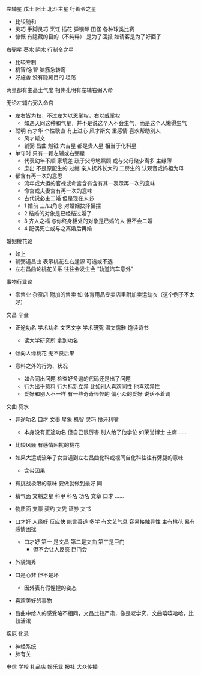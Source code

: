 左辅星 戊土 阳土 北斗主星
行善令之星

- 比较随和
- 灵巧 手脚灵巧 烹饪 插花 弹钢琴 田径 各种球类比赛
- 慷慨 有隐藏的目的（不纯粹） 是为了回报 如请客是为了好面子

右弼星
葵水 阴水
行制令之星

- 比较专制
- 机智/急智 脑筋急转弯
- 好施舍 没有隐藏目的 坦荡

两星都有主高士气度 相传孔明有左辅右弼入命

无论左辅右弼入命宫

- 左右皆为权，不过左为以恩掌权，右以威掌权
  - 如遇天同这种和气星，并不是说这个人不会生气，而是这个人懒得生气
- 聪明 有才华 个性耿直 有上进心 风才斯文 重感情 喜欢帮助别人
  - 风才斯文
  - 辅弼 昌曲 魁钺 六吉星 都是贵人星 相当于化科星
- 单守时 只有一颗左辅或右弼星
  - 代表幼年不顺 家境差 疏于父母地照顾 或与父母聚少离多 主缘薄
  - 庶出 不是原配生的 过继 亲人抚养长大的 二房生的 认观音或妈祖为母
- 都含有再一次的意思
  - 流年或大运的官禄或命宫含有含有其一表示再一次的意味
  - 命宫或夫妻宫有再一次的意味
  - 古代说必主二婚 但是现在未必
  - 1 婚前 三/四角恋 对婚姻抉择摇摆
  - 2 结婚的对象是已经结过婚了
  - 3 齐人之福 与你终身相处的对象是已婚的人 但不会二婚
  - 4 配偶死亡或与之离婚后再婚

婚姻桃花论

- 如上
- 辅弼遇昌曲 表示桃花左右逢源 可选或不选
- 左右昌曲论桃花关系 往往会发生会 “轨道汽车意外”

事物行业论

- 零售业 杂货店 附加的售卖 如 体育用品专卖店里附加卖运动衣（这个例子不太好）

文昌 辛金

- 正途功名 学术功名 文艺文学 学术研究 温文儒雅 饱读诗书
  - 读大学研究所 拿到功名
- 倾向人缘桃花 无不良后果
- 意料之外的行为、状况

  - 如合同出问题 检查好多遍的代码还是出了问题
  - 行为出乎意料 行为标新立异 比如别人喜欢同性 他喜欢异性
  - 爱好和别人不一样 有一些奇奇怪怪的 偏小众的爱好 说话不着调

文曲 葵水

- 异途功名 口才 文墨 星象 机智 灵巧 伶牙利嘴
  - 本身没有正途功名 但自己很厉害 别人给了他学位 如荣誉博士 主席……
- 比较风骚 有感情困扰的桃花

- 如果大运或流年子女宫遇到左右昌曲化科或视同自化科往往有劈腿的意味
  - 含带因果
- 有挑战极限的意味 要做就做到最好
  同

- 精气面 文魁之星 科甲 科名 功名 文章 口才 ……
- 物质面 支票 契约 文凭 证券 文书
- 口才好 人缘好 反应快 能言善道 多学 有文艺气息 容易接触异性 主有桃花 易有感情困扰
  - 口才好 第一 是文昌 第二是文曲 第三是巨门
    - 但不会让人反感 巨门会
- 外貌清秀
- 口是心非 但不是坏
  - 因外表有假惺惺的姿态
- 喜欢美好的事物

- 昌曲中给人的感受略不相同，文昌比较严肃，像是老学究，文曲嘻嘻哈哈，比较活泼

疾厄 化忌

- 神经系统
- 肺有关

电信 学校
礼品店
娱乐业
报社
大众传播
